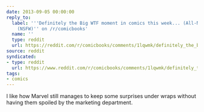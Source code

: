 ```yaml
---
date: 2013-09-05 00:00:00
reply_to:
  label: '''Definitely the Big WTF moment in comics this week... (All-New X-Men #16)
    (NSFW)'' on /r/comicbooks'
  name: ''
  type: reddit
  url: https://reddit.com/r/comicbooks/comments/1lqwmk/definitely_the_big_wtf_moment_in_comics_this_week/
source: reddit
syndicated:
- type: reddit
  url: https://www.reddit.com/r/comicbooks/comments/1lqwmk/definitely_the_big_wtf_moment_in_comics_this_week/cc2077u/
tags:
- comics
---
```


I like how Marvel still manages to keep some surprises under wraps without having them spoiled by the marketing department.